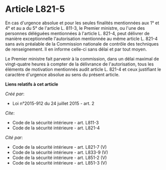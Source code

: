 # Article L821-5

En cas d'urgence absolue et pour les seules finalités mentionnées aux 1° et 4° et au a du 5° de l'article L. 811-3, le
Premier ministre, ou l'une des personnes déléguées mentionnées à l'article L. 821-4, peut délivrer de manière exceptionnelle
l'autorisation mentionnée au même article L. 821-4 sans avis préalable de la Commission nationale de contrôle des techniques
de renseignement. Il en informe celle-ci sans délai et par tout moyen. 

Le Premier ministre fait parvenir à la commission, dans un délai maximal de vingt-quatre heures à compter de la délivrance de
l'autorisation, tous les éléments de motivation mentionnés audit article L. 821-4 et ceux justifiant le caractère d'urgence
absolue au sens du présent article.

**Liens relatifs à cet article**

_Créé par_:

  - Loi n°2015-912 du 24 juillet 2015 - art. 2

_Cite_:

  - Code de la sécurité intérieure - art. L811-3
  - Code de la sécurité intérieure - art. L821-4

_Cité par_:

  - Code de la sécurité intérieure - art. L821-7 (V)
  - Code de la sécurité intérieure - art. L833-9 (V)
  - Code de la sécurité intérieure - art. L851-2 (V)
  - Code de la sécurité intérieure - art. L851-3 (V)

